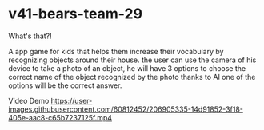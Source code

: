 # v41-bears-team-29
What's that?!

A app game for kids that helps them increase their vocabulary by recognizing objects around their house.
the user can use the camera of his device to take a photo of an object, he will have 3 options to choose the correct name of the object 
recognized by the photo thanks to AI one of the options will be the correct answer.

Video Demo
https://user-images.githubusercontent.com/60812452/206905335-14d91852-3f18-405e-aac8-c65b7237125f.mp4


